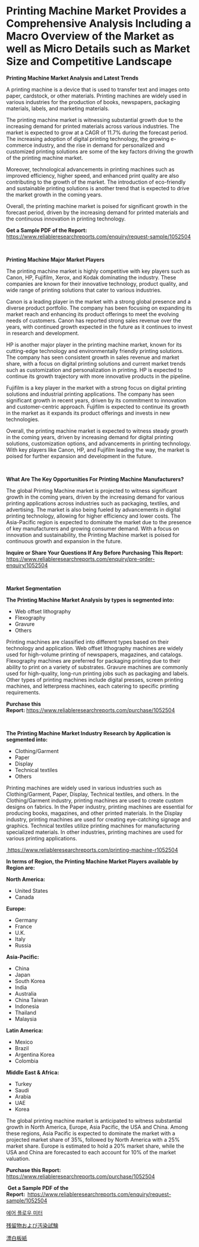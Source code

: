 <p><h1>Printing Machine Market Provides a Comprehensive Analysis Including a Macro Overview of the Market as well as Micro Details such as Market Size and Competitive Landscape</h1></p><p><strong>Printing Machine Market Analysis and Latest Trends</strong></p>
<p><p>A printing machine is a device that is used to transfer text and images onto paper, cardstock, or other materials. Printing machines are widely used in various industries for the production of books, newspapers, packaging materials, labels, and marketing materials.</p><p>The printing machine market is witnessing substantial growth due to the increasing demand for printed materials across various industries. The market is expected to grow at a CAGR of 11.7% during the forecast period. The increasing adoption of digital printing technology, the growing e-commerce industry, and the rise in demand for personalized and customized printing solutions are some of the key factors driving the growth of the printing machine market.</p><p>Moreover, technological advancements in printing machines such as improved efficiency, higher speed, and enhanced print quality are also contributing to the growth of the market. The introduction of eco-friendly and sustainable printing solutions is another trend that is expected to drive the market growth in the coming years.</p><p>Overall, the printing machine market is poised for significant growth in the forecast period, driven by the increasing demand for printed materials and the continuous innovation in printing technology.</p></p>
<p><strong>Get a Sample PDF of the Report:&nbsp;</strong> <a href="https://www.reliableresearchreports.com/enquiry/request-sample/1052504">https://www.reliableresearchreports.com/enquiry/request-sample/1052504</a></p>
<p>&nbsp;</p>
<p><strong>Printing Machine Major Market Players</strong></p>
<p><p>The printing machine market is highly competitive with key players such as Canon, HP, Fujifilm, Xerox, and Kodak dominating the industry. These companies are known for their innovative technology, product quality, and wide range of printing solutions that cater to various industries. </p><p>Canon is a leading player in the market with a strong global presence and a diverse product portfolio. The company has been focusing on expanding its market reach and enhancing its product offerings to meet the evolving needs of customers. Canon has reported strong sales revenue over the years, with continued growth expected in the future as it continues to invest in research and development. </p><p>HP is another major player in the printing machine market, known for its cutting-edge technology and environmentally friendly printing solutions. The company has seen consistent growth in sales revenue and market share, with a focus on digital printing solutions and current market trends such as customization and personalization in printing. HP is expected to continue its growth trajectory with more innovative products in the pipeline. </p><p>Fujifilm is a key player in the market with a strong focus on digital printing solutions and industrial printing applications. The company has seen significant growth in recent years, driven by its commitment to innovation and customer-centric approach. Fujifilm is expected to continue its growth in the market as it expands its product offerings and invests in new technologies. </p><p>Overall, the printing machine market is expected to witness steady growth in the coming years, driven by increasing demand for digital printing solutions, customization options, and advancements in printing technology. With key players like Canon, HP, and Fujifilm leading the way, the market is poised for further expansion and development in the future.</p></p>
<p>&nbsp;</p>
<p><strong>What Are The Key Opportunities For Printing Machine Manufacturers?</strong></p>
<p><p>The global Printing Machine market is projected to witness significant growth in the coming years, driven by the increasing demand for various printing applications across industries such as packaging, textiles, and advertising. The market is also being fueled by advancements in digital printing technology, allowing for higher efficiency and lower costs. The Asia-Pacific region is expected to dominate the market due to the presence of key manufacturers and growing consumer demand. With a focus on innovation and sustainability, the Printing Machine market is poised for continuous growth and expansion in the future.</p></p>
<p><strong>Inquire or Share Your Questions If Any Before Purchasing This Report:</strong> <a href="https://www.reliableresearchreports.com/enquiry/pre-order-enquiry/1052504">https://www.reliableresearchreports.com/enquiry/pre-order-enquiry/1052504</a></p>
<p>&nbsp;</p>
<p><strong>Market Segmentation</strong></p>
<p><strong>The Printing Machine Market Analysis by types is segmented into:</strong></p>
<p><ul><li>Web offset lithography</li><li>Flexography</li><li>Gravure</li><li>Others</li></ul></p>
<p><p>Printing machines are classified into different types based on their technology and application. Web offset lithography machines are widely used for high-volume printing of newspapers, magazines, and catalogs. Flexography machines are preferred for packaging printing due to their ability to print on a variety of substrates. Gravure machines are commonly used for high-quality, long-run printing jobs such as packaging and labels. Other types of printing machines include digital presses, screen printing machines, and letterpress machines, each catering to specific printing requirements.</p></p>
<p><strong>Purchase this Report:&nbsp;</strong><a href="https://www.reliableresearchreports.com/purchase/1052504">https://www.reliableresearchreports.com/purchase/1052504</a></p>
<p>&nbsp;</p>
<p><strong>The Printing Machine Market Industry Research by Application is segmented into:</strong></p>
<p><ul><li>Clothing/Garment</li><li>Paper</li><li>Display</li><li>Technical textiles</li><li>Others</li></ul></p>
<p><p>Printing machines are widely used in various industries such as Clothing/Garment, Paper, Display, Technical textiles, and others. In the Clothing/Garment industry, printing machines are used to create custom designs on fabrics. In the Paper industry, printing machines are essential for producing books, magazines, and other printed materials. In the Display industry, printing machines are used for creating eye-catching signage and graphics. Technical textiles utilize printing machines for manufacturing specialized materials. In other industries, printing machines are used for various printing applications.</p></p>
<p><a href="https://www.reliableresearchreports.com/printing-machine-r1052504">&nbsp;https://www.reliableresearchreports.com/printing-machine-r1052504</a></p>
<p><strong>In terms of Region, the Printing Machine Market Players available by Region are:</strong></p>
<p>
    <p> <strong> North America: </strong>
        <ul>
            <li>United States</li>
            <li>Canada</li>
        </ul>
        </p> 
    <p> <strong> Europe: </strong>
        <ul>
            <li>Germany</li>
            <li>France</li>
            <li>U.K.</li>
            <li>Italy</li>
            <li>Russia</li>
        </ul>
        </p> 
    <p> <strong> Asia-Pacific: </strong>
        <ul>
            <li>China</li>
            <li>Japan</li>
            <li>South Korea</li>
            <li>India</li>
            <li>Australia</li>
            <li>China Taiwan</li>
            <li>Indonesia</li>
            <li>Thailand</li>
            <li>Malaysia</li>
        </ul>
        </p> 
    <p> <strong> Latin America: </strong>
        <ul>
            <li>Mexico</li>
            <li>Brazil</li>
            <li>Argentina Korea</li>
            <li>Colombia</li>
        </ul>
        </p> 
    <p> <strong> Middle East & Africa: </strong>
        <ul>
            <li>Turkey</li>
            <li>Saudi</li>
            <li>Arabia</li>
            <li>UAE</li>
            <li>Korea</li>
        </ul>
    </p>
    </p>
<p><p>The global printing machine market is anticipated to witness substantial growth in North America, Europe, Asia Pacific, the USA and China. Among these regions, Asia Pacific is expected to dominate the market with a projected market share of 35%, followed by North America with a 25% market share. Europe is estimated to hold a 20% market share, while the USA and China are forecasted to each account for 10% of the market valuation.</p></p>
<p><strong>Purchase this Report: </strong><a href="https://www.reliableresearchreports.com/purchase/1052504">https://www.reliableresearchreports.com/purchase/1052504</a></p>
<p>&nbsp;<strong>Get a Sample PDF of the Report:&nbsp;&nbsp;</strong><a href="https://www.reliableresearchreports.com/enquiry/request-sample/1052504">https://www.reliableresearchreports.com/enquiry/request-sample/1052504</a></p>
<p><strong></strong></p>
<p><p><a href="https://medium.com/@ethawolf/2024%EB%85%84%EB%B6%80%ED%84%B0-2031%EB%85%84%EA%B9%8C%EC%A7%80%EC%9D%98-%EC%97%90%EC%96%B4-%ED%94%8C%EB%A1%9C%EC%9A%B0-%EB%AF%B8%ED%84%B0-%EC%8B%9C%EC%9E%A5-%EC%84%B1%EC%9E%A5-%EC%A0%84%EB%A7%9D-%EB%B0%8F-%EC%8B%9C%EC%9E%A5-%EB%8F%99%ED%96%A5-%EB%B6%84%EC%84%9D%EC%97%90-%EB%94%B0%EB%A5%B8-cagr-%EC%98%88%EC%B8%A1%EA%B3%BC-%EC%A0%81%EC%9A%A9-%EC%A7%80%EC%97%AD%EB%B3%84-%EC%A0%84%EB%A7%9D-%EB%B0%8F-%EC%88%98%EC%9D%B5%EC%97%90-%EB%8C%80%ED%95%9C-%EC%8B%9C%EC%9E%A5-%EB%8F%99%ED%96%A5-%EC%97%AC%EA%B8%B0%EC%A0%80%EA%B8%B0-%EC%9E%88%EC%8A%B5%EB%8B%88%EB%8B%A4-7f179d623513">에어 플로우 미터</a></p><p><a href="https://medium.com/@cielostamm/%E6%AC%A1%E3%81%AE%E6%96%87%E7%AB%A0%E3%82%92%E6%97%A5%E6%9C%AC%E8%AA%9E%E3%81%AB%E7%BF%BB%E8%A8%B3%E3%81%97%E3%81%A6%E3%81%8F%E3%81%A0%E3%81%95%E3%81%84-2024%E5%B9%B4%E3%81%8B%E3%82%892031%E5%B9%B4%E3%81%BE%E3%81%A7%E3%81%AE%E6%88%90%E9%95%B7%E6%A9%9F%E4%BC%9A%E3%81%A8%E8%AA%B2%E9%A1%8C%E3%81%AB%E9%96%A2%E3%81%99%E3%82%8B%E8%A6%8B%E9%80%9A%E3%81%97-%E3%82%B0%E3%83%AD%E3%83%BC%E3%83%90%E3%83%AB%E6%AE%8B%E7%95%99%E7%89%A9%E3%81%8A%E3%82%88%E3%81%B3%E6%B1%9A%E6%9F%93%E6%A4%9C%E6%9F%BB%E5%B8%82%E5%A0%B4%E5%8B%95%E5%90%91-e5297ec4e15a">残留物および汚染試験</a></p><p><a href="https://medium.com/@pedrogers56456/%E6%BC%82%E7%99%BD%E3%81%95%E3%82%8C%E3%81%9F%E7%B4%99%E6%9D%BF%E5%B8%82%E5%A0%B4%E3%81%AE%E4%BA%88%E6%B8%AC-%E5%B8%82%E5%A0%B4%E5%8B%95%E5%90%91-%E3%81%8A%E3%82%88%E3%81%B3%E5%BD%B1%E9%9F%BF%E5%88%86%E6%9E%90-2024%E5%B9%B4-2031%E5%B9%B4-724f8502df5c">漂白板紙</a></p></p>